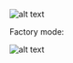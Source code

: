 ![alt text](https://i.imgur.com/da75DNE.png "UML")

Factory mode:

![alt text](https://i.imgur.com/InU7GgT.png "UML")
